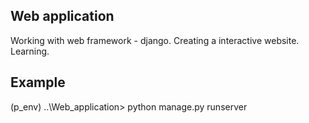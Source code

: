 ## Web application

Working with web framework - django. Creating a interactive website. Learning.


## Example
(p_env) ..\Web_application> python manage.py runserver
